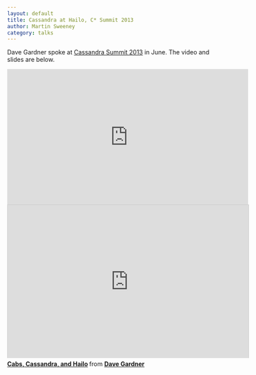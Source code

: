 ```yaml
---
layout: default
title: Cassandra at Hailo, C* Summit 2013
author: Martin Sweeney
category: talks
---
```

Dave Gardner spoke at [Cassandra Summit 2013](http://www.datastax.com/company/news-and-events/events/cassandrasummit2013) in June. The video and slides are below.

<iframe width="560" height="315" src="http://www.youtube.com/embed/-RT9Pl7dB6U" frameborder="0" allowfullscreen="allowfullscreen"> </iframe>

<iframe src="http://www.slideshare.net/slideshow/embed_code/22870794" width="560" height="356" frameborder="0" marginwidth="0" marginheight="0" scrolling="no" style="border:1px solid #CCC;border-width:1px 1px 0;margin-bottom:5px" allowfullscreen webkitallowfullscreen mozallowfullscreen> </iframe> <div style="margin-bottom:5px"> <strong> <a href="http://www.slideshare.net/davegardnerisme/cabs-cassandra-and-hailo" title="Cabs, Cassandra, and Hailo" target="_blank">Cabs, Cassandra, and Hailo</a> </strong> from <strong><a href="http://www.slideshare.net/davegardnerisme" target="_blank">Dave Gardner</a></strong> </div>
